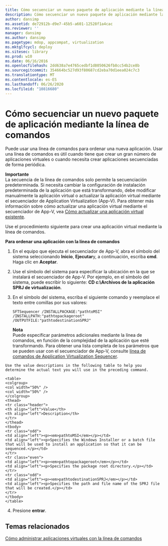 ```yaml
---
title: Cómo secuenciar un nuevo paquete de aplicación mediante la línea de comandos
description: Cómo secuenciar un nuevo paquete de aplicación mediante la línea de comandos
author: dansimp
ms.assetid: de72912b-d9e7-45b5-a601-12528f1a4cac
ms.reviewer: ''
manager: dansimp
ms.author: dansimp
ms.pagetype: mdop, appcompat, virtualization
ms.mktglfcycl: deploy
ms.sitesec: library
ms.prod: w10
ms.date: 06/16/2016
ms.openlocfilehash: 2dd638a7e4765cedbf1d8050626fb8cc54b2ce8b
ms.sourcegitcommit: 354664bc527d93f80687cd2eba70d1eea024c7c3
ms.translationtype: MT
ms.contentlocale: es-ES
ms.lasthandoff: 06/26/2020
ms.locfileid: "10816680"
---
```

# Cómo secuenciar un nuevo paquete de aplicación mediante la línea de comandos


Puede usar una línea de comandos para ordenar una nueva aplicación. Usar una línea de comandos es útil cuando tiene que crear un gran número de aplicaciones virtuales o cuando necesita crear aplicaciones secuenciadas de forma periódica.

**Importante**  
La secuencia de la línea de comandos solo permite la secuenciación predeterminada. Si necesita cambiar la configuración de instalación predeterminada de la aplicación que está transformando, debe modificar manualmente la aplicación virtual o actualizar la aplicación virtual mediante el secuenciador de Application Virtualization (App-V). Para obtener más información sobre cómo actualizar una aplicación virtual mediante el secuenciador de App-V, vea [Cómo actualizar una aplicación virtual existente](how-to-upgrade-an-existing-virtual-application.md).



Use el procedimiento siguiente para crear una aplicación virtual mediante la línea de comandos.

**Para ordenar una aplicación con la línea de comandos**

1.  En el equipo que ejecuta el secuenciador de App-V, abra el símbolo del sistema seleccionando **Inicio**, **Ejecutar**y, a continuación, escriba **cmd**. Haga clic en **Aceptar**.

2.  Use el símbolo del sistema para especificar la ubicación en la que se instalará el secuenciador de App-V. Por ejemplo, en el símbolo del sistema, puede escribir lo siguiente: **CD c:\\Archivos de la aplicación SPRJ de virtualización**.

3.  En el símbolo del sistema, escriba el siguiente comando y reemplace el texto entre comillas por sus valores:

    `SFTSequencer /INSTALLPACKAGE:"pathtoMSI" /INSTALLPATH:"pathtopackageroot" /OUTPUTFILE:"pathtodestinationSPRJ"`

    **Nota**  
    Puede especificar parámetros adicionales mediante la línea de comandos, en función de la complejidad de la aplicación que esté transformando. Para obtener una lista completa de los parámetros que se pueden usar con el secuenciador de App-V, consulte [línea de comandos de Application Virtualization Sequencer](application-virtualization-sequencer-command-line.md).



~~~
Use the value descriptions in the following table to help you determine the actual text you will use in the preceding command.

<table>
<colgroup>
<col width="50%" />
<col width="50%" />
</colgroup>
<thead>
<tr class="header">
<th align="left">Value</th>
<th align="left">Description</th>
</tr>
</thead>
<tbody>
<tr class="odd">
<td align="left"><p><em>pathtoMSI</em></p></td>
<td align="left"><p>Specifies the Windows Installer or a batch file that will be used to install an application so that it can be sequenced.</p></td>
</tr>
<tr class="even">
<td align="left"><p><em>pathtopackageroot</em></p></td>
<td align="left"><p>Specifies the package root directory.</p></td>
</tr>
<tr class="odd">
<td align="left"><p><em>pathtodestinationSPRJ</em></p></td>
<td align="left"><p>Specifies the path and file name of the SPRJ file that will be created.</p></td>
</tr>
</tbody>
</table>
~~~



4. Presione **entrar**.

## Temas relacionados


[Cómo administrar aplicaciones virtuales con la línea de comandos](how-to-manage-virtual-applications-using-the-command-line.md)









